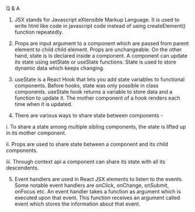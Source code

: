 Q & A 


1. JSX stands for Javascript eXtensible Markup Language. It is used to write html like code in javascript code instead of using createElement() function repeatedly. 


2. Props are input argument to a component which are passed from parent element to child child element. Props are unchangeable. On the other hand, state is  is declared inside a component. A component can update its state using setState or useState functions. State is used to store dynamic data which keeps changing. 


3. useState is a React Hook that lets you add state variables to functional components. Before hooks, state was only possible in class components. useState hook returns a variable to store data and a function to update it. The mother component of a hook renders each time when it is updated. 


4. There are various ways to share state between components - 

i. To share a state among multiple sibling components, the state is lifted up in its mother component. 

ii. Props are used to share state between a component and its child components. 

iii. Through context api a component can share its state with all its descendents.


5. Event handlers are used in React JSX elements to listen to the events. Some notable event handlers are onClick, onChange, onSubmit, onFocus etc. An event handler takes a function as argument which is executed upon that event. This function receives an argument called event which stores the information about that event. 



